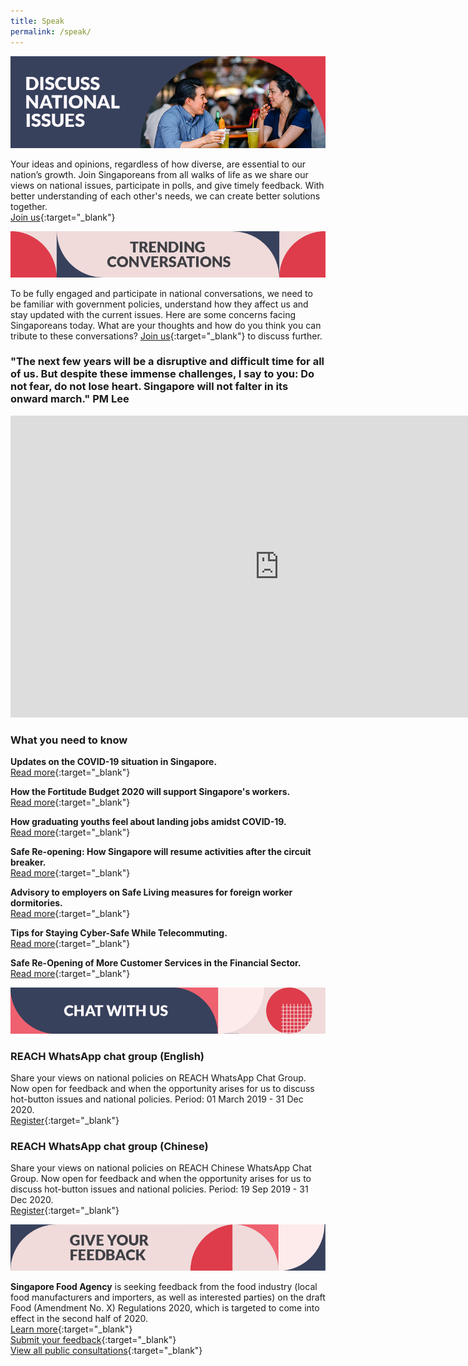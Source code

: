 ```yaml
---
title: Speak
permalink: /speak/
---
```


![Discuss national issues](/images/speak-header-1.jpg)

Your ideas and opinions, regardless of how diverse, are essential to our nation’s growth. Join Singaporeans from all walks of life as we share our views on national issues, participate in polls, and give timely feedback. With better understanding of each other's needs, we can create better solutions together.  
[Join us](https://www.reach.gov.sg/){:target="_blank"}

![Trending conversations](/images/speak-header-2.jpg)

To be fully engaged and participate in national conversations, we need to be familiar with government policies, understand how they affect us and stay updated with the current issues. Here are some concerns facing Singaporeans today. What are your thoughts and how do you think you can tribute to these conversations? [Join us](https://www.reach.gov.sg/){:target="_blank"} to discuss further.

### "The next few years will be a disruptive and difficult time for all of us. But despite these immense challenges, I say to you: Do not fear, do not lose heart. Singapore will not falter in its onward march." PM Lee

<iframe width="859" height="483" src="https://www.youtube.com/embed/rAhuD368Ij0" frameborder="0" allow="accelerometer; autoplay; encrypted-media; gyroscope; picture-in-picture" allowfullscreen></iframe>

### What you need to know

**Updates on the COVID-19 situation in Singapore.**  
[Read more](https://www.gov.sg/features/covid-19){:target="_blank"}

**How the Fortitude Budget 2020 will support Singapore's workers.**  
[Read more](https://www.gov.sg/article/how-the-fortitude-budget-2020-will-support-singapores-workers){:target="_blank"}

**How graduating youths feel about landing jobs amidst COVID-19.**  
[Read more](https://www.youth.sg/Our-Voice/Opinions/2020/6/How-graduating-youths-feel-about-landing-jobs-amidst-COVID-19){:target="_blank"}

**Safe Re-opening: How Singapore will resume activities after the circuit breaker.**  
[Read more](https://www.gov.sg/article/safe-re-opening-how-singapore-will-resume-activities-after-the-circuit-breaker){:target="_blank"}

**Advisory to employers on Safe Living measures for foreign worker dormitories.**  
[Read more](https://www.mom.gov.sg/covid-19/advisory-to-employers-on-safe-living-for-foreign-worker-dormitories){:target="_blank"}

**Tips for Staying Cyber-Safe While Telecommuting.**  
[Read more](https://www.csa.gov.sg/singcert/advisories/ad-2020-001){:target="_blank"}

**Safe Re-Opening of More Customer Services in the Financial Sector.**  
[Read more](https://www.mas.gov.sg/news/media-releases/2020/safe-re-opening-of-more-customer-services-in-the-financial-sector){:target="_blank"}

![Chat with us](/images/speak-header-4.jpg)

### REACH WhatsApp chat group (English)

Share your views on national policies on REACH WhatsApp Chat Group. Now open for feedback and when the opportunity arises for us to discuss hot-button issues and national policies. Period: 01 March 2019 - 31 Dec 2020.  
[Register](https://gems.gevme.com/66596366/registration/order/form){:target="_blank"}

### REACH WhatsApp chat group (Chinese)

Share your views on national policies on REACH Chinese WhatsApp Chat Group. Now open for feedback and when the opportunity arises for us to discuss hot-button issues and national policies. Period: 19 Sep 2019 - 31 Dec 2020.  
[Register](https://gems.gevme.com/79200895/registration/order/form){:target="_blank"}  

![Give your feedback](/images/speak-header-5.jpg)

**Singapore Food Agency** is seeking feedback from the food industry (local food manufacturers and importers, as well as interested parties) on the draft Food (Amendment No. X) Regulations 2020, which is targeted to come into effect in the second half of 2020.   
[Learn more](https://www.reach.gov.sg/participate/public-consultation/singapore-food-agency/consultation-on-draft-food-amendment-no-x-regulations-2020){:target="_blank"}  
[Submit your feedback](mailto:leong_ai_ling@sfa.gov.sg;cheng_chee_seng@sfa.gov.sg){:target="_blank"}  
[View all public consultations](https://www.reach.gov.sg/participate/public-consultation){:target="_blank"}